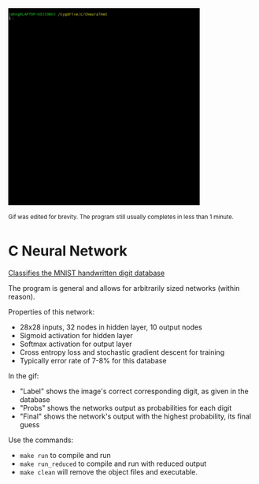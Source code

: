 <img src="https://github.com/jagprog5/CNeuralNet/blob/master/_demo.gif" height="400">

<sup>Gif was edited for brevity. The program still usually completes in less than 1 minute.</sup>

# C Neural Network

[Classifies the MNIST handwritten digit database](http://yann.lecun.com/exdb/mnist/)

The program is general and allows for arbitrarily sized networks (within reason).

Properties of this network:
  * 28x28 inputs, 32 nodes in hidden layer, 10 output nodes
  * Sigmoid activation for hidden layer
  * Softmax activation for output layer
  * Cross entropy loss and stochastic gradient descent for training
  * Typically error rate of 7-8% for this database

In the gif:
* "Label" shows the image's correct corresponding digit, as given in the database
* "Probs" shows the networks output as probabilities for each digit
* "Final" shows the network's output with the highest probability, its final guess

Use the commands:
* `make run` to compile and run
* `make run_reduced` to compile and run with reduced output
* `make clean` will remove the object files and executable.
